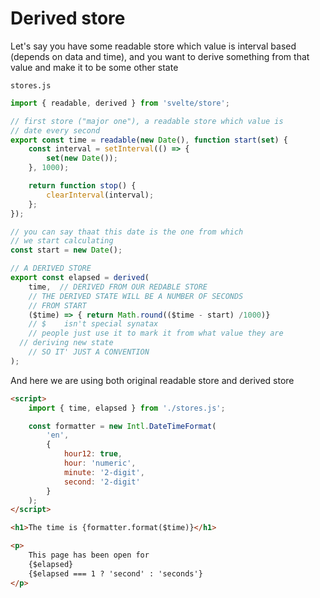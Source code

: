 # Derived store

Let's say you have some readable store which value is interval based (depends on data and time), and you want to derive something from that value and make it to be some other state

`stores.js`

```js
import { readable, derived } from 'svelte/store';

// first store ("major one"), a readable store which value is 
// date every second
export const time = readable(new Date(), function start(set) {
	const interval = setInterval(() => {
		set(new Date());
	}, 1000);

	return function stop() {
		clearInterval(interval);
	};
});

// you can say thaat this date is the one from which
// we start calculating
const start = new Date();

// A DERIVED STORE
export const elapsed = derived(
	time,  // DERIVED FROM OUR REDABLE STORE
	// THE DERIVED STATE WILL BE A NUMBER OF SECONDS
	// FROM START
	($time) => { return Math.round(($time - start) /1000)}
	// $    isn't special synatax
	// people just use it to mark it from what value they are 
  // deriving new state
	// SO IT' JUST A CONVENTION
);
```

And here we  are using both original readable store and derived store

```html
<script>
	import { time, elapsed } from './stores.js';

	const formatter = new Intl.DateTimeFormat(
		'en',
		{
			hour12: true,
			hour: 'numeric',
			minute: '2-digit',
			second: '2-digit'
		}
	);
</script>

<h1>The time is {formatter.format($time)}</h1>

<p>
	This page has been open for
	{$elapsed}
	{$elapsed === 1 ? 'second' : 'seconds'}
</p>

```

